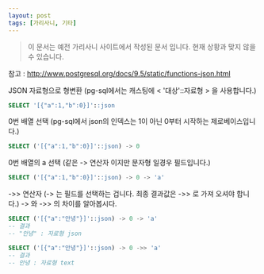 ```yaml
---
layout: post
tags: [가리사니, 기타]
---
```


> 이 문서는 예전 가리사니 사이트에서 작성된 문서 입니다.
현재 상황과 맞지 않을 수 있습니다.



참고 :
http://www.postgresql.org/docs/9.5/static/functions-json.html


JSON 자료형으로 형변환
(pg-sql에서는 캐스팅에 < '대상'::자료형 > 을 사용합니다.)
``` sql
SELECT '[{"a":1,"b":0}]'::json
```

0번 배열 선택
(pg-sql에서 json의 인덱스는 1이 아닌 0부터 시작하는 제로베이스입니다.)
``` sql
SELECT ('[{"a":1,"b":0}]'::json) -> 0
```

0번 배열의 a 선택
(같은 -> 연산자 이지만 문자형 일경우 필드입니다.)
``` sql
SELECT ('[{"a":1,"b":0}]'::json) -> 0 -> 'a'
```

->> 연산자
(-> 는 필드를 선택하는 겁니다. 최종 결과값은 ->> 로 가져 오셔야 합니다.)
-> 와 ->> 의 차이를 알아봅시다.
``` sql
SELECT ('[{"a":"안녕"}]'::json) -> 0 -> 'a'
-- 결과
-- "안녕" : 자료형 json
```
``` sql
SELECT ('[{"a":"안녕"}]'::json) -> 0 ->> 'a'
-- 결과
-- 안녕 : 자료형 text
```